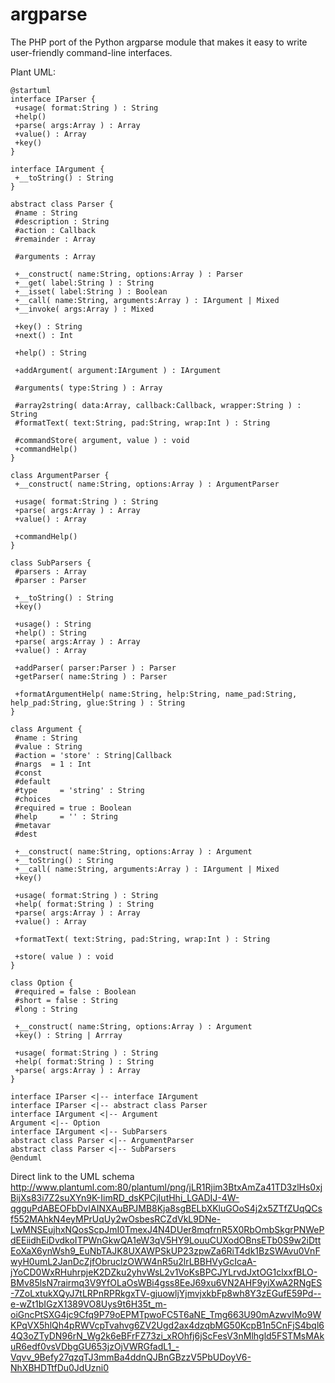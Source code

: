 argparse
========

The PHP port of the Python argparse module that makes it easy to write
user-friendly command-line interfaces.

Plant UML:
```uml
@startuml
interface IParser {
 +usage( format:String ) : String
 +help()
 +parse( args:Array ) : Array
 +value() : Array
 +key()
}

interface IArgument {
 +__toString() : String
}

abstract class Parser {
 #name : String
 #description : String
 #action : Callback
 #remainder : Array

 #arguments : Array

 +__construct( name:String, options:Array ) : Parser
 +__get( label:String ) : String
 +__isset( label:String ) : Boolean
 +__call( name:String, arguments:Array ) : IArgument | Mixed
 +__invoke( args:Array ) : Mixed

 +key() : String
 +next() : Int

 +help() : String

 +addArgument( argument:IArgument ) : IArgument

 #arguments( type:String ) : Array

 #array2string( data:Array, callback:Callback, wrapper:String ) : String
 #formatText( text:String, pad:String, wrap:Int ) : String

 #commandStore( argument, value ) : void
 +commandHelp()
}

class ArgumentParser {
 +__construct( name:String, options:Array ) : ArgumentParser

 +usage( format:String ) : String
 +parse( args:Array ) : Array
 +value() : Array

 +commandHelp()
}

class SubParsers {
 #parsers : Array
 #parser : Parser

 +__toString() : String
 +key()

 +usage() : String
 +help() : String
 +parse( args:Array ) : Array
 +value() : Array

 +addParser( parser:Parser ) : Parser
 +getParser( name:String ) : Parser

 +formatArgumentHelp( name:String, help:String, name_pad:String, help_pad:String, glue:String ) : String
}

class Argument {
 #name : String
 #value : String
 #action = 'store' : String|Callback
 #nargs  = 1 : Int
 #const
 #default
 #type     = 'string' : String
 #choices
 #required = true : Boolean
 #help     = '' : String
 #metavar
 #dest

 +__construct( name:String, options:Array ) : Argument
 +__toString() : String
 +__call( name:String, arguments:Array ) : IArgument | Mixed
 +key()

 +usage( format:String ) : String
 +help( format:String ) : String
 +parse( args:Array ) : Array
 +value() : Array

 +formatText( text:String, pad:String, wrap:Int ) : String

 +store( value ) : void
}

class Option {
 #required = false : Boolean
 #short = false : String
 #long : String

 +__construct( name:String, options:Array ) : Argument
 +key() : String | Arrray

 +usage( format:String ) : String
 +help( format:String ) : String
 +parse( args:Array ) : Array
}

interface IParser <|-- interface IArgument
interface IParser <|-- abstract class Parser
interface IArgument <|-- Argument
Argument <|-- Option
interface IArgument <|-- SubParsers
abstract class Parser <|-- ArgumentParser
abstract class Parser <|-- SubParsers
@enduml
```

Direct link to the UML schema
http://www.plantuml.com:80/plantuml/png/jLR1Rjim3BtxAmZa41TD3zlHs0xjBijXs83i7Z2suXYn9K-IimRD_dsKPCjIutHhi_LGADIJ-4W-qgguPdABEOFbDvIAINXAuBPJMB8Kja8sgBELbXKluGOoS4j2x5ZTfZUqQCsf552MAhkN4eyMPrUqUy2wOsbesRCZdVkL9DNe-LwMNSEujhxNQosScpJmI0TmexJ4N4DUer8mqfrnR5X0RbOmbSkgrPNWePdEEiidhEiDvdkoITPWnGkwQA1eW3qV5HY9LouuCUXodOBnsETb0S9w2iDttEoXaX6ynWsh9_EuNbTAJK8UXAWPSkUP23zpwZa6RiT4dk1BzSWAvu0VnFwyH0umL2JanDcZjfObruclzOWW4nR5u2lrLBBHVyGcIcaA-jYoCD0WxRHuhrpjeK2DZku2yhvWsL2v1VoKsBPCJYLrvdJxtOG1clxxfBLO-BMv85lsN7rairmq3V9YfOLaOsWBi4gss8EeJ69xu6VN2AHF9yiXwA2RNgES-7ZoLxtukXQyJ7tLRPnRPRkgxTV-gjuowljYjmvjxkbFp8wh8Y3zEGufE59Pd--e-wZt1bIGzX1389VO8Uys9t6H35t_m-oiGncPtSXG4jc9Cfq9P79oEPMTpwoFC5T6aNE_Tmg663U90mAzwvlMo9WKPqVX5hlQh4pRWVcpTvahvg6ZV2Ugd2ax4dzqbMG50KcpB1n5CnFjS4bql64Q3oZTyDN96rN_Wg2k6eBFrFZ73zi_xROhfj6jScFesV3nMlhgld5FSTMsMAkuR6edf0vsVDbgGU653jzOjVWRGfadL1_-Vqvv_9Befy27qzqTJ3mmBa4ddnQJBnGBzzV5PbUDoyV6-NhXBHDTtfDu0JdUzni0
